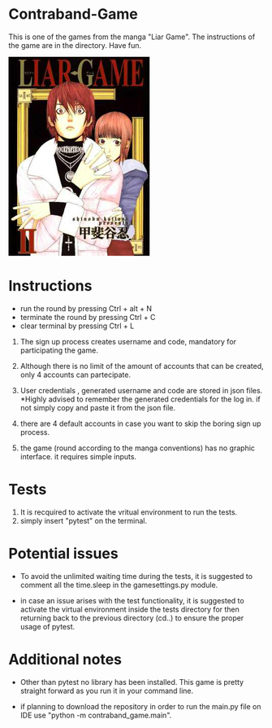 # Contraband-Game

This is one of the games from the manga "Liar Game". The instructions of the game are in the directory. 
Have fun.

![ image alt](https://github.com/andrewisoko/contraband_game/blob/main/images/image%2001.jpg)


# Instructions

* run the round by pressing Ctrl + alt + N
*  terminate the round by pressing Ctrl + C
* clear terminal by pressing Ctrl + L

1) The sign up process creates username and code, mandatory for participating the game.

2) Although there is no limit of the amount of accounts that can be created, only 4 accounts can partecipate.

3) User credentials , generated username and code are stored in json files. *Highly advised to remember the generated credentials for the log in. if not simply copy and paste it from the json file.

4) there are 4 default accounts in case you want to skip the boring sign up process. 

5) the game (round according to the manga conventions) has no graphic interface. it requires simple inputs.

# Tests 

1) It is recquired to activate the vritual environment to run the tests.
2) simply insert "pytest" on the terminal.


# Potential issues

*  To avoid the unlimited waiting time during the tests, it is suggested to comment all the time.sleep in the gamesettings.py module.

*  in case an issue arises with the test functionality, it is suggested to activate the virtual environment inside the tests directory for then returning back to the previous directory (cd..) to ensure the proper usage of pytest. 

# Additional notes

* Other than pytest no library has been installed. This game is pretty straight forward as you run it in your command line.

* if planning to download the repository in order to run the main.py file on IDE use "python -m contraband_game.main".




